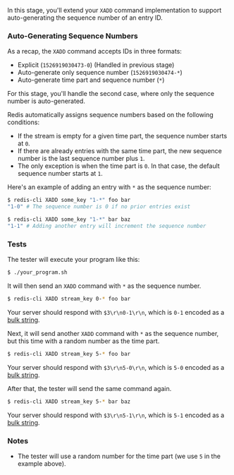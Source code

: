 In this stage, you'll extend your `XADD` command implementation to support auto-generating the sequence number of an entry ID.

### Auto-Generating Sequence Numbers

As a recap, the `XADD` command accepts IDs in three formats:

- Explicit (`1526919030473-0`) (Handled in previous stage)
- Auto-generate only sequence number (`1526919030474-*`)
- Auto-generate time part and sequence number (`*`)

For this stage, you'll handle the second case, where only the sequence number is auto-generated.

Redis automatically assigns sequence numbers based on the following conditions:

- If the stream is empty for a given time part, the sequence number starts at `0`.
- If there are already entries with the same time part, the new sequence number is the last sequence number plus `1`.
- The only exception is when the time part is `0`. In that case, the default sequence number starts at `1`.

Here's an example of adding an entry with `*` as the sequence number:

```bash
$ redis-cli XADD some_key "1-*" foo bar
"1-0" # The sequence number is 0 if no prior entries exist

$ redis-cli XADD some_key "1-*" bar baz
"1-1" # Adding another entry will increment the sequence number
```

### Tests

The tester will execute your program like this:

```bash
$ ./your_program.sh
```

It will then send an `XADD` command with `*` as the sequence number.

```bash
$ redis-cli XADD stream_key 0-* foo bar
```

Your server should respond with `$3\r\n0-1\r\n`, which is `0-1` encoded as a [bulk string](https://redis.io/docs/latest/develop/reference/protocol-spec/#bulk-strings).

Next, it will send another `XADD` command with `*` as the sequence number, but this time with a random number as the time part.

```bash
$ redis-cli XADD stream_key 5-* foo bar
```

Your server should respond with `$3\r\n5-0\r\n`, which is `5-0` encoded as a [bulk string](https://redis.io/docs/latest/develop/reference/protocol-spec/#bulk-strings).

After that, the tester will send the same command again.

```bash
$ redis-cli XADD stream_key 5-* bar baz
```

Your server should respond with `$3\r\n5-1\r\n`, which is `5-1` encoded as a [bulk string](https://redis.io/docs/latest/develop/reference/protocol-spec/#bulk-strings).

### Notes

- The tester will use a random number for the time part (we use `5` in the example above).
